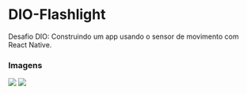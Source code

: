 # DIO-Flashlight
Desafio DIO: Construindo um app usando o sensor de movimento com React Native.

### Imagens 

<div align-"right">
<img src="https://user-images.githubusercontent.com/94869300/171779600-48be1d2b-7366-460c-b123-1b6440aaef75.jpg" />

<img src="https://user-images.githubusercontent.com/94869300/171779585-a1081bce-a2e3-4661-9876-8c1db58d219c.jpg" />
</div>
